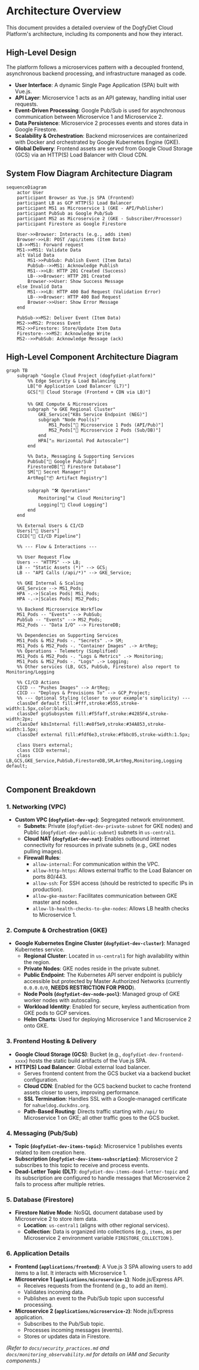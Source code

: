# Architecture Overview

This document provides a detailed overview of the DogfyDiet Cloud Platform's architecture, including its components and how they interact.

## High-Level Design

The platform follows a microservices pattern with a decoupled frontend, asynchronous backend processing, and infrastructure managed as code.

* **User Interface**: A dynamic Single Page Application (SPA) built with Vue.js.
* **API Layer**: Microservice 1 acts as an API gateway, handling initial user requests.
* **Event-Driven Processing**: Google Pub/Sub is used for asynchronous communication between Microservice 1 and Microservice 2.
* **Data Persistence**: Microservice 2 processes events and stores data in Google Firestore.
* **Scalability & Orchestration**: Backend microservices are containerized with Docker and orchestrated by Google Kubernetes Engine (GKE).
* **Global Delivery**: Frontend assets are served from Google Cloud Storage (GCS) via an HTTP(S) Load Balancer with Cloud CDN.

## System Flow Diagram Architecture Diagram

```mermaid
sequenceDiagram
    actor User
    participant Browser as Vue.js SPA (Frontend)
    participant LB as GCP HTTP(S) Load Balancer
    participant MS1 as Microservice 1 (GKE - API/Publisher)
    participant PubSub as Google Pub/Sub
    participant MS2 as Microservice 2 (GKE - Subscriber/Processor)
    participant Firestore as Google Firestore

    User->>Browser: Interacts (e.g., adds item)
    Browser->>LB: POST /api/items (Item Data)
    LB->>MS1: Forward request
    MS1->>MS1: Validate Data
    alt Valid Data
        MS1->>PubSub: Publish Event (Item Data)
        PubSub-->>MS1: Acknowledge Publish
        MS1-->>LB: HTTP 201 Created (Success)
        LB-->>Browser: HTTP 201 Created
        Browser->>User: Show Success Message
    else Invalid Data
        MS1-->>LB: HTTP 400 Bad Request (Validation Error)
        LB-->>Browser: HTTP 400 Bad Request
        Browser->>User: Show Error Message
    end

    PubSub->>MS2: Deliver Event (Item Data)
    MS2->>MS2: Process Event
    MS2->>Firestore: Store/Update Item Data
    Firestore-->>MS2: Acknowledge Write
    MS2-->>PubSub: Acknowledge Message (ack)
```

## High-Level Component Architecture Diagram
```mermaid
graph TB
    subgraph "Google Cloud Project (dogfydiet-platform)"
        %% Edge Security & Load Balancing
        LB["🌐 Application Load Balancer (L7)"]
        GCS["🗄️ Cloud Storage (Frontend + CDN via LB)"]

        %% GKE Compute & Microservices
        subgraph "⚙️ GKE Regional Cluster"
            GKE_Service["K8s Service Endpoint (NEG)"]
            subgraph "Node Pool(s)"
                MS1_Pods["🧩 Microservice 1 Pods (API/Pub)"]
                MS2_Pods["🧩 Microservice 2 Pods (Sub/DB)"]
            end
            HPA["⚖️ Horizontal Pod Autoscaler"]
        end

        %% Data, Messaging & Supporting Services
        PubSub["📨 Google Pub/Sub"]
        FirestoreDB["📄 Firestore Database"]
        SM["🔑 Secret Manager"]
        ArtReg["📦 Artifact Registry"]
        
        subgraph "🛠️ Operations"
            Monitoring["📊 Cloud Monitoring"]
            Logging["📝 Cloud Logging"]
        end
    end

    %% External Users & CI/CD
    Users["👤 Users"]
    CICD["🔄 CI/CD Pipeline"]

    %% --- Flow & Interactions ---

    %% User Request Flow
    Users -- "HTTPS" --> LB;
    LB -- "Static Assets (*)" --> GCS;
    LB -- "API Calls (/api/*)" --> GKE_Service;
    
    %% GKE Internal & Scaling
    GKE_Service --> MS1_Pods;
    HPA -.->|Scales Pods| MS1_Pods;
    HPA -.->|Scales Pods| MS2_Pods;

    %% Backend Microservice Workflow
    MS1_Pods -- "Events" --> PubSub;
    PubSub -- "Events" --> MS2_Pods;
    MS2_Pods -- "Data I/O" --> FirestoreDB;

    %% Dependencies on Supporting Services
    MS1_Pods & MS2_Pods -. "Secrets" .-> SM;
    MS1_Pods & MS2_Pods -. "Container Images" .-> ArtReg; 
    %% Operations - Telemetry (Simplified)
    MS1_Pods & MS2_Pods -. "Logs & Metrics" .-> Monitoring;
    MS1_Pods & MS2_Pods -. "Logs" .-> Logging;
    %% Other services (LB, GCS, PubSub, Firestore) also report to Monitoring/Logging

    %% CI/CD Actions
    CICD -- "Pushes Images" --> ArtReg;
    CICD -- "Deploys & Provisions To" --> GCP_Project; 
    %% --- Optional Styling (closer to your example's simplicity) ---
    classDef default fill:#fff,stroke:#555,stroke-width:1.5px,color:black;
    classDef gcpSubsystem fill:#f5faff,stroke:#4285F4,stroke-width:2px;
    classDef k8sInternal fill:#e8f5e9,stroke:#34A853,stroke-width:1.5px;
    classDef external fill:#fdf6e3,stroke:#fbbc05,stroke-width:1.5px;
    
    class Users external;
    class CICD external;
    class LB,GCS,GKE_Service,PubSub,FirestoreDB,SM,ArtReg,Monitoring,Logging default;
    

```
## Component Breakdown

### 1. Networking (VPC)
* **Custom VPC (`dogfydiet-dev-vpc`)**: Segregated network environment. 
    * **Subnets**: Private (`dogfydiet-dev-private-subnet` for GKE nodes) and Public (`dogfydiet-dev-public-subnet`) subnets in `us-central1`. 
    * **Cloud NAT (`dogfydiet-dev-nat`)**: Enables outbound internet connectivity for resources in private subnets (e.g., GKE nodes pulling images). 
    * **Firewall Rules**:
        * `allow-internal`: For communication within the VPC. 
        * `allow-http-https`: Allows external traffic to the Load Balancer on ports 80/443. 
        * `allow-ssh`: For SSH access (should be restricted to specific IPs in production).
        * `allow-gke-master`: Facilitates communication between GKE master and nodes. 
        * `allow-lb-health-checks-to-gke-nodes`: Allows LB health checks to Microservice 1.

### 2. Compute & Orchestration (GKE)
* **Google Kubernetes Engine Cluster (`dogfydiet-dev-cluster`)**: Managed Kubernetes service.
    * **Regional Cluster**: Located in `us-central1` for high availability within the region.
    * **Private Nodes**: GKE nodes reside in the private subnet. 
    * **Public Endpoint**: The Kubernetes API server endpoint is publicly accessible but protected by Master Authorized Networks (currently `0.0.0.0/0`, **NEEDS RESTRICTION FOR PROD**). 
    * **Node Pools (`dogfydiet-dev-node-pool`)**: Managed group of GKE worker nodes with autoscaling.
    * **Workload Identity**: Enabled for secure, keyless authentication from GKE pods to GCP services. 
    * **Helm Charts**: Used for deploying Microservice 1 and Microservice 2 onto GKE.

### 3. Frontend Hosting & Delivery
* **Google Cloud Storage (GCS)**: Bucket (e.g., `dogfydiet-dev-frontend-xxxx`) hosts the static build artifacts of the Vue.js SPA. 
* **HTTP(S) Load Balancer**: Global external load balancer.
    * Serves frontend content from the GCS bucket via a backend bucket configuration. 
    * **Cloud CDN**: Enabled for the GCS backend bucket to cache frontend assets closer to users, improving performance. 
    * **SSL Termination**: Handles SSL with a Google-managed certificate for `nahueldog.duckdns.org`. 
    * **Path-Based Routing**: Directs traffic starting with `/api/` to Microservice 1 on GKE; all other traffic goes to the GCS bucket. 

### 4. Messaging (Pub/Sub)
* **Topic (`dogfydiet-dev-items-topic`)**: Microservice 1 publishes events related to item creation here. 
* **Subscription (`dogfydiet-dev-items-subscription`)**: Microservice 2 subscribes to this topic to receive and process events. 
* **Dead-Letter Topic (DLT)**: `dogfydiet-dev-items-dead-letter-topic` and its subscription are configured to handle messages that Microservice 2 fails to process after multiple retries. 

### 5. Database (Firestore)
* **Firestore Native Mode**: NoSQL document database used by Microservice 2 to store item data. 
    * **Location**: `us-central1` (aligns with other regional services). 
    * **Collection**: Data is organized into collections (e.g., `items`, as per Microservice 2 environment variable `FIRESTORE_COLLECTION` ).

### 6. Application Details
* **Frontend (`applications/frontend`)**: A Vue.js 3 SPA allowing users to add items to a list. It interacts with Microservice 1.
* **Microservice 1 (`applications/microservice-1`)**: Node.js/Express API.
    * Receives requests from the frontend (e.g., to add an item). 
    * Validates incoming data. 
    * Publishes an event to the Pub/Sub topic upon successful processing. 
* **Microservice 2 (`applications/microservice-2`)**: Node.js/Express application.
    * Subscribes to the Pub/Sub topic. 
    * Processes incoming messages (events). 
    * Stores or updates data in Firestore. 

*(Refer to `docs/security_practices.md` and `docs/monitoring_observability.md` for details on IAM and Security components.)*
